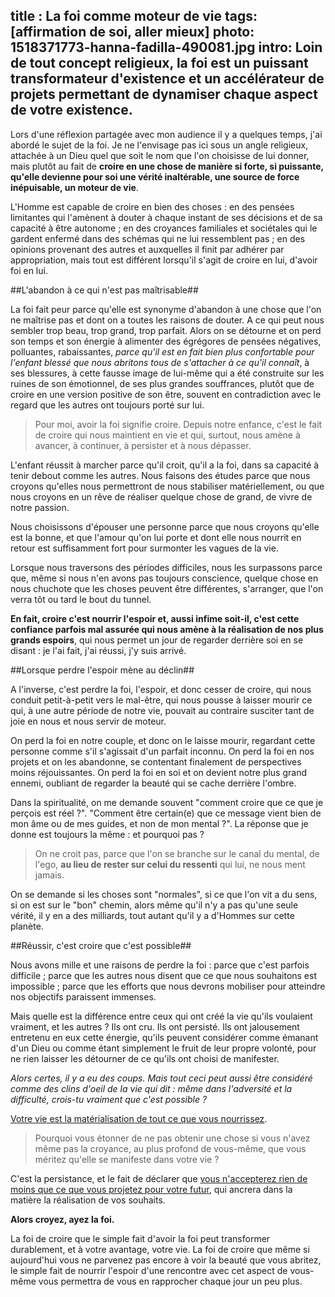 title : La foi comme moteur de vie
tags: [affirmation de soi, aller mieux]
photo: 1518371773-hanna-fadilla-490081.jpg
intro: Loin de tout concept religieux, la foi est un puissant transformateur d'existence et un accélérateur de projets permettant de dynamiser chaque aspect de votre existence.
--- 
Lors d'une réflexion partagée avec mon audience il y a quelques temps, j'ai abordé le sujet de la foi. Je ne l'envisage pas ici sous un angle religieux, attachée à un Dieu quel que soit le nom que l'on choisisse de lui donner, mais plutôt au fait de **croire en une chose de manière si forte, si puissante, qu'elle devienne pour soi une vérité inaltérable, une source de force inépuisable, un moteur de vie**. 

L'Homme est capable de croire en bien des choses : en des pensées limitantes qui l'amènent à douter à chaque instant de ses décisions et de sa capacité à être autonome ; en des croyances familiales et sociétales qui le gardent enfermé dans des schémas qui ne lui ressemblent pas ; en des opinions provenant des autres et auxquelles il finit par adhérer par appropriation, mais tout est différent lorsqu'il s'agit de croire en lui, d'avoir foi en lui.

##L'abandon à ce qui n'est pas maîtrisable##

La foi fait peur parce qu'elle est synonyme d'abandon à une chose que l'on ne maîtrise pas et dont on a toutes les raisons de douter. A ce qui peut nous sembler trop beau, trop grand, trop parfait. Alors on se détourne et on perd son temps et son énergie à alimenter des égrégores de pensées négatives, polluantes, rabaissantes, *parce qu'il est en fait bien plus confortable pour l'enfant blessé que nous abritons tous de s'attacher à ce qu'il connaît*, à ses blessures, à cette fausse image de lui-même qui a été construite sur les ruines de son émotionnel, de ses plus grandes souffrances, plutôt que de croire en une version positive de son être, souvent en contradiction avec le regard que les autres ont toujours porté sur lui. 

> Pour moi, avoir la foi signifie croire. Depuis notre enfance, c'est le fait de croire qui nous maintient en vie et qui, surtout, nous amène à avancer, à continuer, à persister et à nous dépasser.

L'enfant réussit à marcher parce qu'il croit, qu'il a la foi, dans sa capacité à tenir debout comme les autres. Nous faisons des études parce que nous croyons qu'elles nous permettront de nous stabiliser matériellement, ou que nous croyons en un rêve de réaliser quelque chose de grand, de vivre de notre passion. 

Nous choisissons d'épouser une personne parce que nous croyons qu'elle est la bonne, et que l'amour qu'on lui porte et dont elle nous nourrit en retour est suffisamment fort pour surmonter les vagues de la vie.

Lorsque nous traversons des périodes difficiles, nous les surpassons parce que, même si nous n'en avons pas toujours conscience, quelque chose en nous chuchote que les choses peuvent être différentes, s'arranger, que l'on verra tôt ou tard le bout du tunnel. 

**En fait, croire c'est nourrir l'espoir et, aussi infime soit-il, c'est cette confiance parfois mal assurée qui nous amène à la réalisation de nos plus grands espoirs**, qui nous permet un jour de regarder derrière soi en se disant : je l'ai fait, j'ai réussi, j'y suis arrivé.

##Lorsque perdre l'espoir mène au déclin##

A l'inverse, c'est perdre la foi, l'espoir, et donc cesser de croire, qui nous conduit petit-à-petit vers le mal-être, qui nous pousse à laisser mourir ce qui, à une autre période de notre vie, pouvait au contraire susciter tant de joie en nous et nous servir de moteur.

On perd la foi en notre couple, et donc on le laisse mourir, regardant cette personne comme s'il s'agissait d'un parfait inconnu. On perd la foi en nos projets et on les abandonne, se contentant finalement de perspectives moins réjouissantes. On perd la foi en soi et on devient notre plus grand ennemi, oubliant de regarder la beauté qui se cache derrière l'ombre.

Dans la spiritualité, on me demande souvent "comment croire que ce que je perçois est réel ?". "Comment être certain(e) que ce message vient bien de mon âme ou de mes guides, et non de mon mental ?". La réponse que je donne est toujours la même : et pourquoi pas ?

> On ne croit pas, parce que l'on se branche sur le canal du mental, de l'ego, **au lieu de rester sur celui du ressenti** qui lui, ne nous ment jamais. 

On se demande si les choses sont "normales", si ce que l'on vit a du sens, si on est sur le "bon" chemin, alors même qu'il n'y a pas qu'une seule vérité, il y en a des milliards, tout autant qu'il y a d'Hommes sur cette planète.

##Réussir, c'est croire que c'est possible##

Nous avons mille et une raisons de perdre la foi : parce que c'est parfois difficile ; parce que les autres nous disent que ce que nous souhaitons est impossible ; parce que les efforts que nous devrons mobiliser pour atteindre nos objectifs paraissent immenses. 

Mais quelle est la différence entre ceux qui ont créé la vie qu'ils voulaient vraiment, et les autres ? Ils ont cru. Ils ont persisté. Ils ont jalousement entretenu en eux cette énergie, qu'ils peuvent considérer comme émanant d'un Dieu ou comme étant simplement le fruit de leur propre volonté, pour ne rien laisser les détourner de ce qu'ils ont choisi de manifester. 

*Alors certes, il y a eu des coups. Mais tout ceci peut aussi être considéré comme des clins d'oeil de la vie qui dit : même dans l'adversité et la difficulté, crois-tu vraiment que c'est possible ?*

[Votre vie est la matérialisation de tout ce que vous nourrissez](https://pranacanal.com/articles/la-loi-dattraction). 

> Pourquoi vous étonner de ne pas obtenir une chose si vous n'avez même pas la croyance, au plus profond de vous-même, que vous méritez qu'elle se manifeste dans votre vie ? 

C'est la persistance, et le fait de déclarer que [vous n'accepterez rien de moins que ce que vous projetez pour votre futur](https://pranacanal.com/articles/elever-ses-standards-pour-changer-sa-vie), qui ancrera dans la matière la réalisation de vos souhaits.

**Alors croyez, ayez la foi.** 

La foi de croire que le simple fait d'avoir la foi peut transformer durablement, et à votre avantage, votre vie. La foi de croire que même si aujourd'hui vous ne parvenez pas encore à voir la beauté que vous abritez, le simple fait de nourrir l'espoir d'une rencontre avec cet aspect de vous-même vous permettra de vous en rapprocher chaque jour un peu plus.
